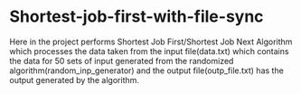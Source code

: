 # Shortest-job-first-with-file-sync
Here in the project performs Shortest Job First/Shortest Job Next Algorithm which processes the data taken from the input file(data.txt) which contains the data for 50 sets of input generated from the randomized algorithm(random_inp_generator) and the output file(outp_file.txt) has the output generated by the algorithm.
